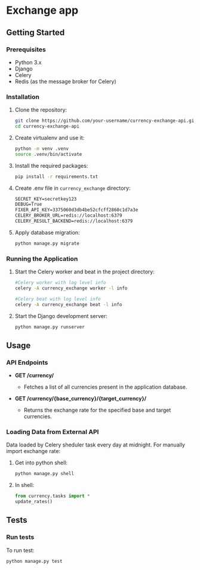# Exchange app

## Getting Started

### Prerequisites

- Python 3.x
- Django
- Celery
- Redis (as the message broker for Celery)

### Installation

1. Clone the repository:

    ```bash
    git clone https://github.com/your-username/currency-exchange-api.git
    cd currency-exchange-api
    ```

2. Create virtualenv and use it:

    ```bash
    python -m venv .venv
    source .venv/bin/activate
    ```

3. Install the required packages:

    ```bash
    pip install -r requirements.txt
    ```

4. Create .env file in `currency_exchange` directory:

    ```txt
    SECRET_KEY=secretkey123
    DEBUG=True
    FIXER_API_KEY=3375060d3db4be52cfcff2860c1d7a3e
    CELERY_BROKER_URL=redis://localhost:6379
    CELERY_RESULT_BACKEND=redis://localhost:6379
    ```

5. Apply database migration:

    ```bash
    python manage.py migrate
    ```

### Running the Application

1. Start the Celery worker and beat in the project directory:

    ```bash
    #Celery worker with log level info
    celery -A currency_exchange worker -l info

    #Celery beat with log level info
    celery -A currency_exchange beat -l info
    ```

2. Start the Django development server:

    ```bash
    python manage.py runserver
    ```

## Usage

### API Endpoints

- **GET /currency/**
  - Fetches a list of all currencies present in the application database.

- **GET /currency/{base_currency}/{target_currency}/**
  - Returns the exchange rate for the specified base and target currencies.

### Loading Data from External API

Data loaded by Celery sheduler task every day at midnight.
For manually import exchange rate:

1. Get into python shell:

    ```bash
    python manage.py shell
    ```

2. In shell:

    ```python
    from currency.tasks import *
    update_rates()
    ```

## Tests

### Run tests

To run test:

```bash
python manage.py test
```
